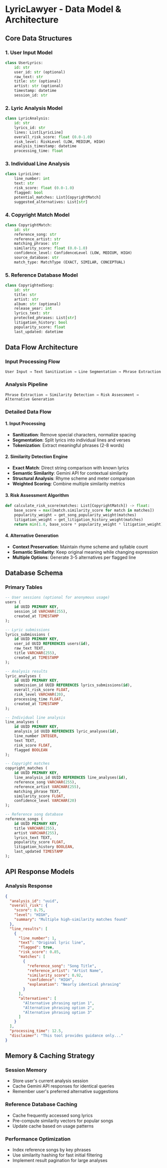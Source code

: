 # LyricLawyer - Data Model & Architecture

## Core Data Structures

### 1. User Input Model
```python
class UserLyrics:
    id: str
    user_id: str (optional)
    raw_text: str
    title: str (optional)
    artist: str (optional)
    timestamp: datetime
    session_id: str
```

### 2. Lyric Analysis Model
```python
class LyricAnalysis:
    id: str
    lyrics_id: str
    lines: List[LyricLine]
    overall_risk_score: float (0.0-1.0)
    risk_level: RiskLevel (LOW, MEDIUM, HIGH)
    analysis_timestamp: datetime
    processing_time: float
```

### 3. Individual Line Analysis
```python
class LyricLine:
    line_number: int
    text: str
    risk_score: float (0.0-1.0)
    flagged: bool
    potential_matches: List[CopyrightMatch]
    suggested_alternatives: List[str]
```

### 4. Copyright Match Model
```python
class CopyrightMatch:
    id: str
    reference_song: str
    reference_artist: str
    matching_phrase: str
    similarity_score: float (0.0-1.0)
    confidence_level: ConfidenceLevel (LOW, MEDIUM, HIGH)
    source_database: str
    match_type: MatchType (EXACT, SIMILAR, CONCEPTUAL)
```

### 5. Reference Database Model
```python
class CopyrightedSong:
    id: str
    title: str
    artist: str
    album: str (optional)
    release_year: int
    lyrics_text: str
    protected_phrases: List[str]
    litigation_history: bool
    popularity_score: float
    last_updated: datetime
```

## Data Flow Architecture

### Input Processing Flow
```
User Input → Text Sanitization → Line Segmentation → Phrase Extraction
```

### Analysis Pipeline
```
Phrase Extraction → Similarity Detection → Risk Assessment → Alternative Generation
```

### Detailed Data Flow

#### 1. Input Processing
- **Sanitization**: Remove special characters, normalize spacing
- **Segmentation**: Split lyrics into individual lines and verses
- **Tokenization**: Extract meaningful phrases (2-8 words)

#### 2. Similarity Detection Engine
- **Exact Match**: Direct string comparison with known lyrics
- **Semantic Similarity**: Gemini API for contextual similarity
- **Structural Analysis**: Rhyme scheme and meter comparison
- **Weighted Scoring**: Combine multiple similarity metrics

#### 3. Risk Assessment Algorithm
```python
def calculate_risk_score(matches: List[CopyrightMatch]) -> float:
    base_score = max([match.similarity_score for match in matches])
    popularity_weight = get_song_popularity_weight(matches)
    litigation_weight = get_litigation_history_weight(matches)
    return min(1.0, base_score * popularity_weight * litigation_weight)
```

#### 4. Alternative Generation
- **Context Preservation**: Maintain rhyme scheme and syllable count
- **Semantic Similarity**: Keep original meaning while changing expression
- **Multiple Options**: Generate 3-5 alternatives per flagged line

## Database Schema

### Primary Tables
```sql
-- User sessions (optional for anonymous usage)
users (
    id UUID PRIMARY KEY,
    session_id VARCHAR(255),
    created_at TIMESTAMP
);

-- Lyric submissions
lyrics_submissions (
    id UUID PRIMARY KEY,
    user_id UUID REFERENCES users(id),
    raw_text TEXT,
    title VARCHAR(255),
    created_at TIMESTAMP
);

-- Analysis results
lyric_analyses (
    id UUID PRIMARY KEY,
    submission_id UUID REFERENCES lyrics_submissions(id),
    overall_risk_score FLOAT,
    risk_level VARCHAR(20),
    processing_time FLOAT,
    created_at TIMESTAMP
);

-- Individual line analysis
line_analyses (
    id UUID PRIMARY KEY,
    analysis_id UUID REFERENCES lyric_analyses(id),
    line_number INTEGER,
    text TEXT,
    risk_score FLOAT,
    flagged BOOLEAN
);

-- Copyright matches
copyright_matches (
    id UUID PRIMARY KEY,
    line_analysis_id UUID REFERENCES line_analyses(id),
    reference_song VARCHAR(255),
    reference_artist VARCHAR(255),
    matching_phrase TEXT,
    similarity_score FLOAT,
    confidence_level VARCHAR(20)
);

-- Reference song database
reference_songs (
    id UUID PRIMARY KEY,
    title VARCHAR(255),
    artist VARCHAR(255),
    lyrics_text TEXT,
    popularity_score FLOAT,
    litigation_history BOOLEAN,
    last_updated TIMESTAMP
);
```

## API Response Models

### Analysis Response
```json
{
  "analysis_id": "uuid",
  "overall_risk": {
    "score": 0.75,
    "level": "HIGH",
    "summary": "Multiple high-similarity matches found"
  },
  "line_results": [
    {
      "line_number": 1,
      "text": "Original lyric line",
      "flagged": true,
      "risk_score": 0.85,
      "matches": [
        {
          "reference_song": "Song Title",
          "reference_artist": "Artist Name",
          "similarity_score": 0.92,
          "confidence": "HIGH",
          "explanation": "Nearly identical phrasing"
        }
      ],
      "alternatives": [
        "Alternative phrasing option 1",
        "Alternative phrasing option 2",
        "Alternative phrasing option 3"
      ]
    }
  ],
  "processing_time": 12.5,
  "disclaimer": "This tool provides guidance only..."
}
```

## Memory & Caching Strategy

### Session Memory
- Store user's current analysis session
- Cache Gemini API responses for identical queries
- Remember user's preferred alternative suggestions

### Reference Database Caching
- Cache frequently accessed song lyrics
- Pre-compute similarity vectors for popular songs
- Update cache based on usage patterns

### Performance Optimization
- Index reference songs by key phrases
- Use similarity hashing for fast initial filtering
- Implement result pagination for large analyses